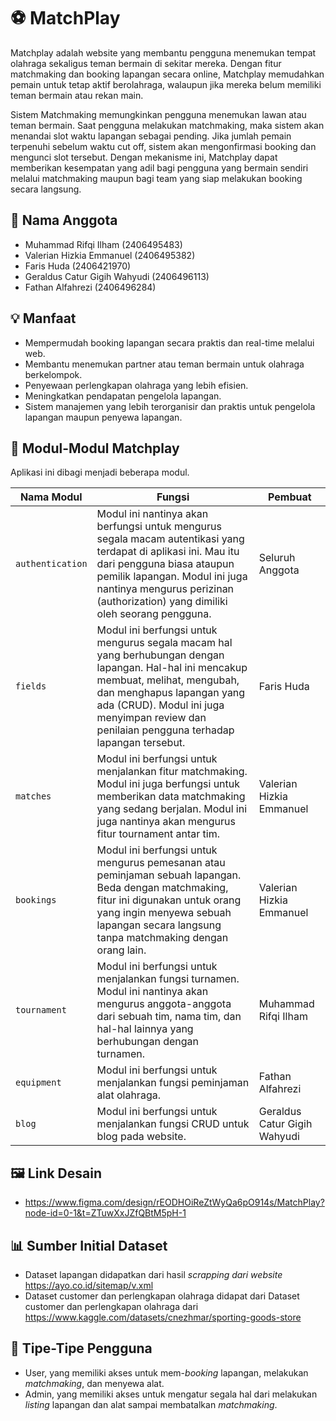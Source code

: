 # ⚽ MatchPlay

Matchplay adalah website yang membantu pengguna menemukan tempat olahraga sekaligus teman bermain di sekitar mereka. Dengan fitur matchmaking dan booking lapangan secara online, Matchplay memudahkan pemain untuk tetap aktif berolahraga, walaupun jika mereka belum memiliki teman bermain atau rekan main.

Sistem Matchmaking memungkinkan pengguna menemukan lawan atau teman bermain. Saat pengguna melakukan matchmaking, maka sistem akan menandai slot waktu lapangan sebagai pending. Jika jumlah pemain terpenuhi sebelum waktu cut off, sistem akan mengonfirmasi booking dan mengunci slot tersebut. Dengan mekanisme ini, Matchplay dapat memberikan kesempatan yang adil bagi pengguna yang bermain sendiri melalui matchmaking maupun bagi team yang siap melakukan booking secara langsung.

## 👥 Nama Anggota
- Muhammad Rifqi Ilham (2406495483)
- Valerian Hizkia Emmanuel (2406495382)
- Faris Huda (2406421970)
- Geraldus Catur Gigih Wahyudi (2406496113)
- Fathan Alfahrezi (2406496284)

## 💡 Manfaat
- Mempermudah booking lapangan secara praktis dan real-time melalui web.
- Membantu menemukan partner atau teman bermain untuk olahraga berkelompok.
- Penyewaan perlengkapan olahraga yang lebih efisien.
- Meningkatkan pendapatan pengelola lapangan.
- Sistem manajemen yang lebih terorganisir dan praktis untuk pengelola lapangan maupun penyewa lapangan.

## 🧰 Modul-Modul Matchplay
Aplikasi ini dibagi menjadi beberapa modul.

| Nama Modul | Fungsi | Pembuat |
|------------|--------|---------|
| ```authentication``` | Modul ini nantinya akan berfungsi untuk mengurus segala macam autentikasi yang terdapat di aplikasi ini. Mau itu dari pengguna biasa ataupun pemilik lapangan. Modul ini juga nantinya mengurus perizinan (authorization) yang dimiliki oleh seorang pengguna. | Seluruh Anggota |
|```fields```| Modul ini berfungsi untuk mengurus segala macam hal yang berhubungan dengan lapangan. Hal-hal ini mencakup membuat, melihat, mengubah, dan menghapus lapangan yang ada (CRUD). Modul ini juga menyimpan review dan penilaian pengguna terhadap lapangan tersebut. | Faris Huda |
| ```matches``` | Modul ini berfungsi untuk menjalankan fitur matchmaking. Modul ini juga berfungsi untuk memberikan data matchmaking yang sedang berjalan. Modul ini juga nantinya akan mengurus fitur tournament antar tim. | Valerian Hizkia Emmanuel |
| ```bookings``` | Modul ini berfungsi untuk mengurus pemesanan atau peminjaman sebuah lapangan. Beda dengan matchmaking, fitur ini digunakan untuk orang yang ingin menyewa sebuah lapangan secara langsung tanpa matchmaking dengan orang lain. | Valerian Hizkia Emmanuel |
| ```tournament``` | Modul ini berfungsi untuk menjalankan fungsi turnamen. Modul ini nantinya akan mengurus anggota-anggota dari sebuah tim, nama tim, dan hal-hal lainnya yang berhubungan dengan turnamen. | Muhammad Rifqi Ilham |
| ```equipment``` | Modul ini berfungsi untuk menjalankan fungsi peminjaman alat olahraga. | Fathan Alfahrezi |
| ```blog``` | Modul ini berfungsi untuk menjalankan fungsi CRUD untuk blog pada website. | Geraldus Catur Gigih Wahyudi |

## 🖼️ Link Desain
- https://www.figma.com/design/rEODHOiReZtWyQa6pO914s/MatchPlay?node-id=0-1&t=ZTuwXxJZfQBtM5pH-1

## 📊 Sumber Initial Dataset
- Dataset lapangan didapatkan dari hasil <i>scrapping dari website</i> https://ayo.co.id/sitemap/v.xml
- Dataset customer dan perlengkapan olahraga didapat dari Dataset customer dan perlengkapan olahraga dari https://www.kaggle.com/datasets/cnezhmar/sporting-goods-store

## 👤 Tipe-Tipe Pengguna
- User, yang memiliki akses untuk mem-<i>booking</i> lapangan, melakukan <i>matchmaking</i>, dan menyewa alat.
- Admin, yang memiliki akses untuk mengatur segala hal dari melakukan <i>listing</i> lapangan dan alat sampai membatalkan <i>matchmaking</i>.
